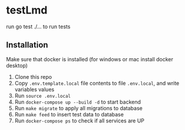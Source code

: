 # testLmd

run go test ./... to run tests

## Installation

Make sure that docker is installed (for windows or mac install docker desktop)

1. Clone this repo
2. Copy `.env.template.local` file contents to file `.env.local`, and write variables values
3. Run `source .env.local`
4. Run `docker-compose up --build -d` to start backend
5. Run `make migrate` to apply all migrations to database
6. Run `make feed` to insert test data to database
7. Run `docker-compose ps` to check if all services are UP
